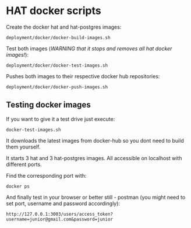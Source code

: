 # HAT docker scripts

Create the docker hat and hat-postgres images:

    deployment/docker/docker-build-images.sh

Test both images (*WARNING that it stops and removes all hat docker images!*):  

    deployment/docker/docker-test-images.sh

Pushes both images to their respective docker hub repositories:

    deployment/docker/docker-push-images.sh

## Testing docker images

If you want to give it a test drive just execute:

    docker-test-images.sh

It downloads the latest images from docker-hub so you dont need to build them yourself.

It starts 3 hat and 3 hat-postgres images. All accessible on localhost with different ports.

Find the corresponding port with: 

    docker ps

And finally test in your browser or better still - postman (you might need to set port, username and password accordingly):

    http://127.0.0.1:3003/users/access_token?username=junior@gmail.com&password=junior
